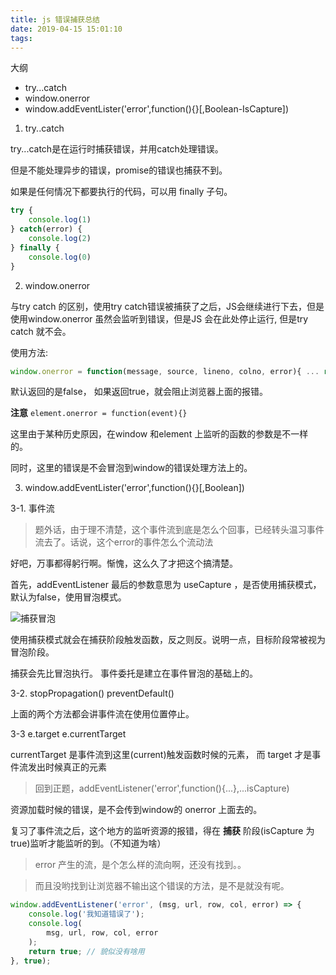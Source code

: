 ```yaml
---
title: js 错误捕获总结
date: 2019-04-15 15:01:10
tags:
---
```


大纲
 * try...catch
 * window.onerror
 * window.addEventLister('error',function(){}[,Boolean-IsCapture])

 1. try..catch

 try...catch是在运行时捕获错误，并用catch处理错误。

 但是不能处理异步的错误，promise的错误也捕获不到。

 如果是任何情况下都要执行的代码，可以用 finally 子句。

 ```js
 try {
     console.log(1)
 } catch(error) {
     console.log(2)
 } finally {
     console.log(0)
 }
 ```

 2. window.onerror

 与try catch 的区别，使用try catch错误被捕获了之后，JS会继续进行下去，但是使用window.onerror 虽然会监听到错误，但是JS 会在此处停止运行, 但是try catch 就不会。

 使用方法:
 ```js
 window.onerror = function(message, source, lineno, colno, error){ ... return true/false}
 ```
默认返回的是false， 如果返回true，就会阻止浏览器上面的报错。

**注意** `element.onerror = function(event){}`

这里由于某种历史原因，在window 和element 上监听的函数的参数是不一样的。

同时，这里的错误是不会冒泡到window的错误处理方法上的。

3. window.addEventLister('error',function(){}[,Boolean])

3-1. 事件流

> 题外话，由于理不清楚，这个事件流到底是怎么个回事，已经转头温习事件流去了。话说，这个error的事件怎么个流动法

好吧，万事都得躬行啊。惭愧，这么久了才把这个搞清楚。

首先，addEventListener 最后的参数意思为 useCapture ，是否使用捕获模式，默认为false，使用冒泡模式。

![捕获冒泡](https://images2015.cnblogs.com/blog/776370/201608/776370-20160814181725921-250498467.png)

使用捕获模式就会在捕获阶段触发函数，反之则反。说明一点，目标阶段常被视为冒泡阶段。

捕获会先比冒泡执行。 事件委托是建立在事件冒泡的基础上的。

3-2. stopPropagation()  preventDefault()

上面的两个方法都会讲事件流在使用位置停止。

3-3 e.target  e.currentTarget

currentTarget 是事件流到这里(current)触发函数时候的元素， 而 target 才是事件流发出时候真正的元素

> 回到正题，addEventListener('error',function(){...},...isCapture)

资源加载时候的错误，是不会传到window的 onerror 上面去的。

复习了事件流之后，这个地方的监听资源的报错，得在 **捕获** 阶段(isCapture 为 true)监听才能监听的到。（不知道为啥）

<!-- 尝试解释一下为什么只有在捕获的时候才可以捕捉到error：

在错误监听函数中打印错误Error 对象， 可以发现有一个path的对象，值为 `path: (5) [img#ii, body, html, document, Window]`

我的一个猜想，应该是这个错误对象只有 -->

> error 产生的流，是个怎么样的流向啊，还没有找到。。

> 而且没哟找到让浏览器不输出这个错误的方法，是不是就没有呢。

```js
window.addEventListener('error', (msg, url, row, col, error) => {
    console.log('我知道错误了');
    console.log(
        msg, url, row, col, error
    );
    return true; // 貌似没有啥用
}, true);
```